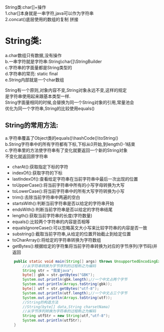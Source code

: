 String类:char[]+操作  
1.char[]本身就是一串字符,java可以作为字符串  
2.concat()底层使用的数组的复制     拼接  

# String类:  
a.char数组只有数据,没有操作  
b.一串字符就是字符串:String\char[]\StringBuilder  
c.字符串的字面量都是String类型的  
d.字符串的常亮: static final  
e.String内部就是一个char数组  

String有一个原则,对象内容不变,String对象永远不变,这样的规定  
是字符串使用起来跟基本类型一样.  
String字面量相同的时候,会替换为同一个String对象的引用,常量池会  
优化为同一个字符串,String的比较使用equals()  

## String的常用方法:  
a.字符串覆盖了Object类的equals()\hashCode()\toString()  
b.String字符串中的所有字符都有下标,下标从0开始,到length()-1结束  
c.字符串里的方法使字符串有了变化就要返回一个新的String对象  
不变化就返回原字符串  
* charAt():获取指定下标的字符  
* indexOf():获取字符的下标  
* lastIndexOf():查看给定字符串在当前字符串中最后一次出现的位置  
* toUpperCase():将当前字符串中所有的小写字母转换为大写  
* toLowerCase():将当前字符串中的所有大写字符转换为小写  
* trim():去除当前字符串中两遍的空白  
* startsWith():判断当前字符串是否以给定的字符串开始  
* endsWith():判断当前字符串是否以给定的字符串结尾  
* length():获取当前字符串的长度(字符数量)  
* equals():比较两个字符串的内容是否相等  
* equalsIgnoreCase():可以忽略英文大小写来比较字符串的内容是否一致  
* substring():截取当前字符串,从给定的位置开始截止到给定位置  
* toCharArray():将给定的字符串转换为字符数组  
* getBytes():根据给定的字符集将当前字符串转换为对应的字节序列(字节码)并返回  
```java
	public static void main(String[] args) throws UnsupportedEncodingException {
		//从字符串转换为字节序列的过程称之为编码
		String str = "我爱java";
		byte[] gbk = str.getBytes("GBK");
		System.out.println(gbk.length);//一个中文占两个字节
		System.out.println(Arrays.toString(gbk));
		byte[] utf = str.getBytes("utf-8");
		System.out.println(utf.length);//一个中文占三个字节
		System.out.println(Arrays.toString(utf));
		//String的构造方法
		//String(byte[] data,String charsetNama)
		//从字节序列转换为字符串的过程称之为解码
		String utfStr = new String(utf,"utf-8");
		System.out.println(utfStr);
	}
```
